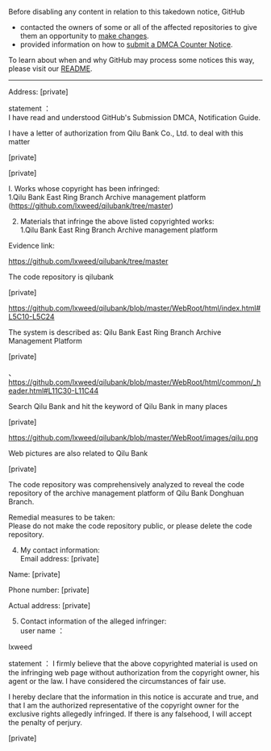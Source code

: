 Before disabling any content in relation to this takedown notice, GitHub
- contacted the owners of some or all of the affected repositories to give them an opportunity to [make changes](https://docs.github.com/en/github/site-policy/dmca-takedown-policy#a-how-does-this-actually-work).
- provided information on how to [submit a DMCA Counter Notice](https://docs.github.com/en/articles/guide-to-submitting-a-dmca-counter-notice).

To learn about when and why GitHub may process some notices this way, please visit our [README](https://github.com/github/dmca/blob/master/README.md#anatomy-of-a-takedown-notice).

---

Address: [private]

 statement ：  
I have read and understood GitHub's Submission DMCA, Notification Guide.

I have a letter of authorization from Qilu Bank Co., Ltd. to deal with this matter

[private]

[private]


I. Works whose copyright has been infringed:  
1.Qilu Bank East Ring Branch Archive management platform (https://github.com/lxweed/qilubank/tree/master)

2. Materials that infringe the above listed copyrighted works:  
1.Qilu Bank East Ring Branch Archive management platform

Evidence link:

https://github.com/lxweed/qilubank/tree/master

 

The code repository is qilubank

[private]

https://github.com/lxweed/qilubank/blob/master/WebRoot/html/index.html#L5C10-L5C24

The system is described as: Qilu Bank East Ring Branch Archive Management Platform

[private]

、https://github.com/lxweed/qilubank/blob/master/WebRoot/html/common/_header.html#L11C30-L11C44

Search Qilu Bank and hit the keyword of Qilu Bank in many places

[private]

https://github.com/lxweed/qilubank/blob/master/WebRoot/images/qilu.png

Web pictures are also related to Qilu Bank

[private]

The code repository was comprehensively analyzed to reveal the code repository of the archive management platform of Qilu Bank Donghuan Branch.

Remedial measures to be taken:  
Please do not make the code repository public, or please delete the code repository.

4. My contact information:  
Email address: [private]

Name: [private]

Phone number: [private]

Actual address: [private]

5. Contact information of the alleged infringer:  
 user name ：

lxweed

 statement ：
I firmly believe that the above copyrighted material is used on the infringing web page without authorization from the copyright owner, his agent or the law. I have considered the circumstances of fair use.

I hereby declare that the information in this notice is accurate and true, and that I am the authorized representative of the copyright owner for the exclusive rights allegedly infringed. If there is any falsehood, I will accept the penalty of perjury.

[private]
